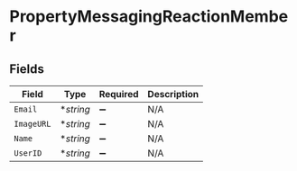 # PropertyMessagingReactionMember


## Fields

| Field              | Type               | Required           | Description        |
| ------------------ | ------------------ | ------------------ | ------------------ |
| `Email`            | **string*          | :heavy_minus_sign: | N/A                |
| `ImageURL`         | **string*          | :heavy_minus_sign: | N/A                |
| `Name`             | **string*          | :heavy_minus_sign: | N/A                |
| `UserID`           | **string*          | :heavy_minus_sign: | N/A                |